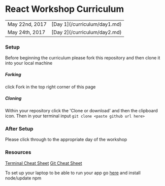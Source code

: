 # React Workshop Curriculum
<table>
  <tr>
    <td>
      May 22nd, 2017
    </td>
    <td>
      [Day 1](/curriculum/day1.md)
    </td>
  </tr>
  <tr>
    <td>
      May 24th, 2017
    </td>
    <td>
      [Day 2](/curriculum/day2.md)
    </td>
  </tr>
</table>

### Setup
Before beginning the curriculum please fork this repository and then clone it into your local machine

##### Forking
click Fork in the top right corner of this page

##### Cloning
Within your repository click the 'Clone or download' and then the clipboard icon.
Then in your terminal input `git clone <paste github url here>`

### After Setup
Please click through to the appropriate day of the workshop

### Resources
[Terminal Cheat Sheet](https://www.git-tower.com/blog/content/posts/32-command-line-cheat-sheet/command-line-cheat-sheet-large01.png)
[Git Cheat Sheet](https://www.git-tower.com/blog/content/posts/54-git-cheat-sheet/git-cheat-sheet-large01.png)

To set up your laptop to be able to run your app go [here](https://docs.npmjs.com/getting-started/installing-node) and install node/update npm
